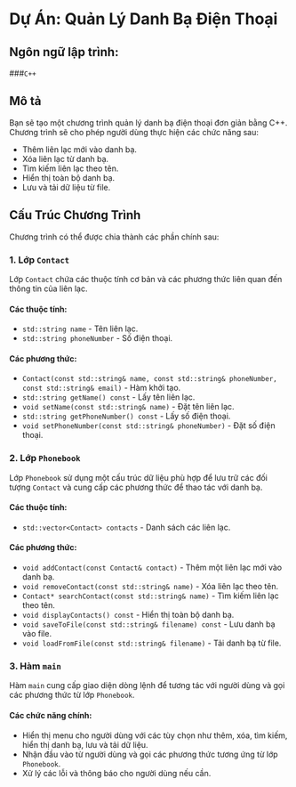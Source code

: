 # Dự Án: Quản Lý Danh Bạ Điện Thoại

## Ngôn ngữ lập trình:
###`C++`

## Mô tả

Bạn sẽ tạo một chương trình quản lý danh bạ điện thoại đơn giản bằng C++. Chương trình sẽ cho phép người dùng thực hiện các chức năng sau:

- Thêm liên lạc mới vào danh bạ.
- Xóa liên lạc từ danh bạ.
- Tìm kiếm liên lạc theo tên.
- Hiển thị toàn bộ danh bạ.
- Lưu và tải dữ liệu từ file.

## Cấu Trúc Chương Trình

Chương trình có thể được chia thành các phần chính sau:

### 1. Lớp `Contact`

Lớp `Contact` chứa các thuộc tính cơ bản và các phương thức liên quan đến thông tin của liên lạc.

#### Các thuộc tính:

- `std::string name` - Tên liên lạc.
- `std::string phoneNumber` - Số điện thoại.

#### Các phương thức:

- `Contact(const std::string& name, const std::string& phoneNumber, const std::string& email)` - Hàm khởi tạo.
- `std::string getName() const` - Lấy tên liên lạc.
- `void setName(const std::string& name)` - Đặt tên liên lạc.
- `std::string getPhoneNumber() const` - Lấy số điện thoại.
- `void setPhoneNumber(const std::string& phoneNumber)` - Đặt số điện thoại.


### 2. Lớp `Phonebook`

Lớp `Phonebook` sử dụng một cấu trúc dữ liệu phù hợp để lưu trữ các đối tượng `Contact` và cung cấp các phương thức để thao tác với danh bạ.

#### Các thuộc tính:

- `std::vector<Contact> contacts` - Danh sách các liên lạc.

#### Các phương thức:

- `void addContact(const Contact& contact)` - Thêm một liên lạc mới vào danh bạ.
- `void removeContact(const std::string& name)` - Xóa liên lạc theo tên.
- `Contact* searchContact(const std::string& name)` - Tìm kiếm liên lạc theo tên.
- `void displayContacts() const` - Hiển thị toàn bộ danh bạ.
- `void saveToFile(const std::string& filename) const` - Lưu danh bạ vào file.
- `void loadFromFile(const std::string& filename)` - Tải danh bạ từ file.

### 3. Hàm `main`

Hàm `main` cung cấp giao diện dòng lệnh để tương tác với người dùng và gọi các phương thức từ lớp `Phonebook`.

#### Các chức năng chính:

- Hiển thị menu cho người dùng với các tùy chọn như thêm, xóa, tìm kiếm, hiển thị danh bạ, lưu và tải dữ liệu.
- Nhận đầu vào từ người dùng và gọi các phương thức tương ứng từ lớp `Phonebook`.
- Xử lý các lỗi và thông báo cho người dùng nếu cần.
